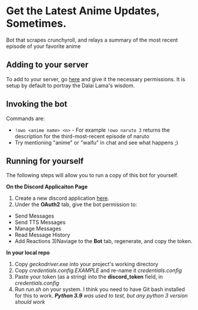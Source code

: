 # Get the Latest Anime Updates, Sometimes.
Bot that scrapes crunchyroll, and relays a summary of the most recent episode of your favorite anime
## Adding to your server
To add to your server, go [here](https://discord.com/api/oauth2/authorize?client_id=810394677705703466&permissions=79936&scope=bot) and give it the necessary permissions. It is setup by default to portray the Dalai Lama's wisdom.

## Invoking the bot
Commands are:
* `!owo <anime name> <n>` - For example `!owo naruto 3` returns the description for the third-most-recent episode of naruto
* Try mentioning "anime" or "waifu" in chat and see what happens ;)

## Running for yourself
The following steps will allow you to run a copy of this bot for yourself.

**On the Discord Applicaiton Page**
1) Create a new discord application [here](https://discord.com/developers/applications).
2) Under the **OAuth2** tab, give the bot permission to:
  * Send Messages
  * Send TTS Messages
  * Manage Messages
  * Read Message History
  * Add Reactions
3)Naviage to the **Bot** tab, regenerate, and copy the token.

**In your local repo**
1) Copy *geckodriver.exe* into your project's working directory
2) Copy *credentials.config.EXAMPLE* and re-name it *credentials.config*
3) Paste your token (as a string) into the **discord_token** field, in *credentials.config*
4) Run *run.sh* on your system. I think you need to have Git bash installed for this to work. _**Python 3.9** was used to test, but any python 3 version should work_
